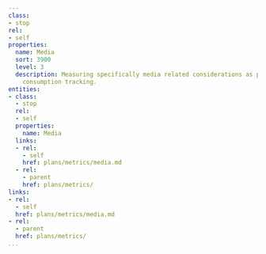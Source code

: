 ```yaml
---
class:
- stop
rel:
- self
properties:
  name: Media
  sort: 3900
  level: 3
  description: Measuring specifically media related considerations as part of API
    consumption tracking.
entities:
- class:
  - stop
  rel:
  - self
  properties:
    name: Media
  links:
  - rel:
    - self
    href: plans/metrics/media.md
  - rel:
    - parent
    href: plans/metrics/
links:
- rel:
  - self
  href: plans/metrics/media.md
- rel:
  - parent
  href: plans/metrics/
...
```

